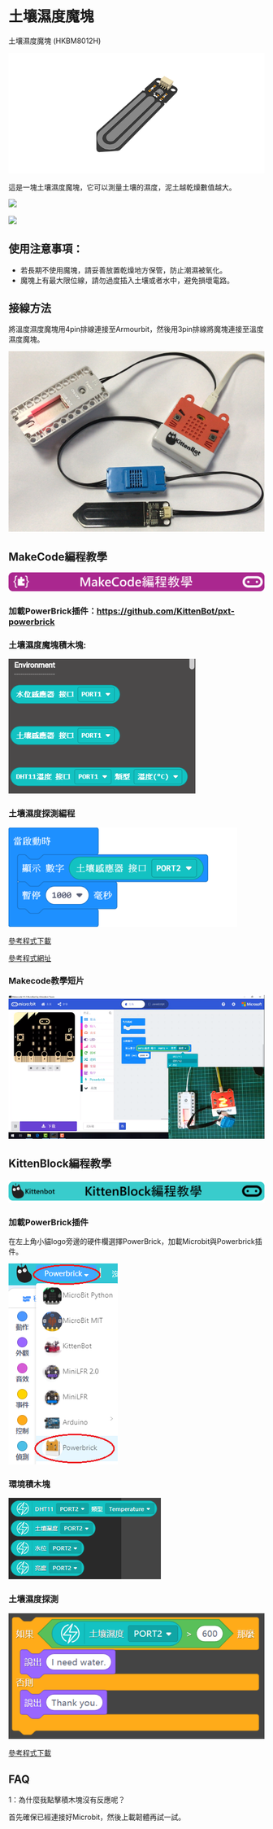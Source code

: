 # 土壤濕度魔塊

土壤濕度魔塊 (HKBM8012H)

![](./images/03.png)

這是一塊土壤濕度魔塊，它可以測量土壤的濕度，泥土越乾燥數值越大。

![](./images/IMG_2580.GIF)

![](./images/IMG_2579.GIF)

## 使用注意事項：

- 若長期不使用魔塊，請妥善放置乾燥地方保管，防止潮濕被氧化。
- 魔塊上有最大限位線，請勿過度插入土壤或者水中，避免損壞電路。

## 接線方法

將溫度濕度魔塊用4pin排線連接至Armourbit，然後用3pin排線將魔塊連接至溫度濕度魔塊。

![](./kbimages/06_04.png)

## MakeCode編程教學

![](./images/mcbanner.png)

### 加載PowerBrick插件：https://github.com/KittenBot/pxt-powerbrick

### 土壤濕度魔塊積木塊:

![](./images/environmentblocks.png)

### 土壤濕度探測編程

![](./images/soil.png)

[參考程式下載](https://bit.ly/PowerbrickM3_01Hex)

[參考程式網址](https://makecode.microbit.org/_i33W9gCyueDr)

### Makecode教學短片

[![](./images/envtut.png)](https://www.youtube.com/watch?v=ilXSpFd86DQ)

## KittenBlock編程教學

![](./images/kbbanner.png)

### 加載PowerBrick插件

在左上角小貓logo旁邊的硬件欄選擇PowerBrick，加載Microbit與Powerbrick插件。

![](./kbimages/addextension.png)

### 環境積木塊

![](./kbimages/kbenvblocks.png)

### 土壤濕度探測

![](./kbimages/kbsoil.png)

[參考程式下載](https://bit.ly/PowerbrickM3-01sb3)

## FAQ

1：為什麼我點擊積木塊沒有反應呢？

首先確保已經連接好Microbit，然後上載韌體再試一試。